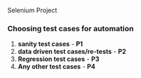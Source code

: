 Selenium Project
### Choosing test cases for automation 

1. **sanity test cases** - **P1**
2. **data driven test cases/re-tests** - **P2**
3. **Regression test cases** - **P3**
4. **Any other test cases** - **P4**
